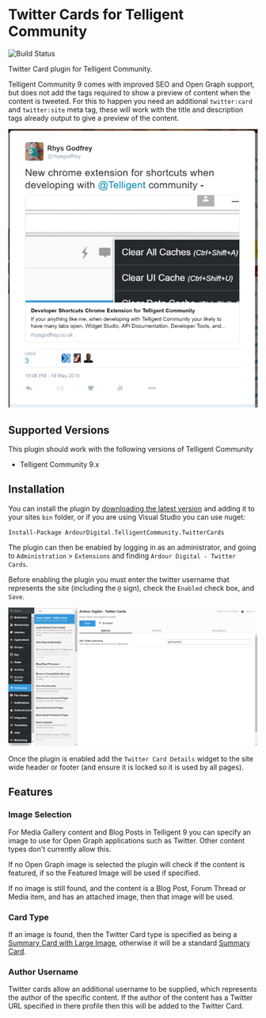 # Twitter Cards for Telligent Community

![Build Status](https://ardourdigital.visualstudio.com/_apis/public/build/definitions/8b5ba8e6-4059-46da-8ac1-e2bcf922c889/6/badge)

Twitter Card plugin for Telligent Community.

Telligent Community 9 comes with improved SEO and Open Graph support, but does not add the tags required to show a preview of content when the content is tweeted. For this to happen you need an additional `twitter:card` and `twitter:site` meta tag, these will work with the title and description tags already output to give a preview of the content.

![Example tweet with picture](https://raw.githubusercontent.com/ArdourDigital/ArdourDigital.TelligentCommunity.TwitterCards/master/Assets/example.PNG)

## Supported Versions
This plugin should work with the following versions of Telligent Community
- Telligent Community 9.x

## Installation

You can install the plugin by [downloading the latest version](https://github.com/ArdourDigital/ArdourDigital.TelligentCommunity.TwitterCards/releases/latest) and adding it to your sites `bin` folder, or if you are using Visual Studio you can use nuget:

```
Install-Package ArdourDigital.TelligentCommunity.TwitterCards
```

The plugin can then be enabled by logging in as an administrator, and going to `Administration` > `Extensions` and finding `Ardour Digital - Twitter Cards`. 

Before enabling the plugin you must enter the twitter username that represents the site (including the `@` sign), check the `Enabled` check box, and `Save`.

![Example tweet with picture](https://raw.githubusercontent.com/ArdourDigital/ArdourDigital.TelligentCommunity.TwitterCards/master/Assets/plugin-configuration.png)

Once the plugin is enabled add the `Twitter Card Details` widget to the site wide header or footer (and ensure it is locked so it is used by all pages).

## Features

### Image Selection
For Media Gallery content and Blog Posts in Telligent 9 you can specify an image to use for Open Graph applications such as Twitter. Other content types don't currently allow this.

If no Open Graph image is selected the plugin will check if the content is featured, if so the Featured Image will be used if specified.

If no image is still found, and the content is a Blog Post, Forum Thread or Media item, and has an attached image, then that image will be used.

### Card Type
If an image is found, then the Twitter Card type is specified as being a [Summary Card with Large Image](https://dev.twitter.com/cards/types/summary-large-image), otherwise it will be a standard [Summary Card](https://dev.twitter.com/cards/types/summary).

### Author Username
Twitter cards allow an additional username to be supplied, which represents the author of the specific content. If the author of the content has a Twitter URL specified in there profile then this will be added to the Twitter Card.
